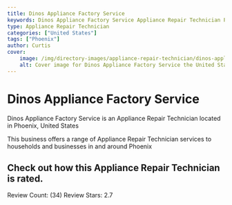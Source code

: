 ```yaml
---
title: Dinos Appliance Factory Service
keywords: Dinos Appliance Factory Service Appliance Repair Technician Phoenix United States 
type: Appliance Repair Technician 
categories: ["United States"]
tags: ["Phoenix"]
author: Curtis
cover:
    image: /img/directory-images/appliance-repair-technician/dinos-appliance-factory-service.webp
    alt: Cover image for Dinos Appliance Factory Service the United States based Appliance Repair Technician servicing Phoenix 
---
```


# Dinos Appliance Factory Service
Dinos Appliance Factory Service is an Appliance Repair Technician located in Phoenix, United States

This business offers a range of Appliance Repair Technician services to households and businesses in and around Phoenix

## Check out how this Appliance Repair Technician is rated.
Review Count: (34)
Review Stars: 2.7
